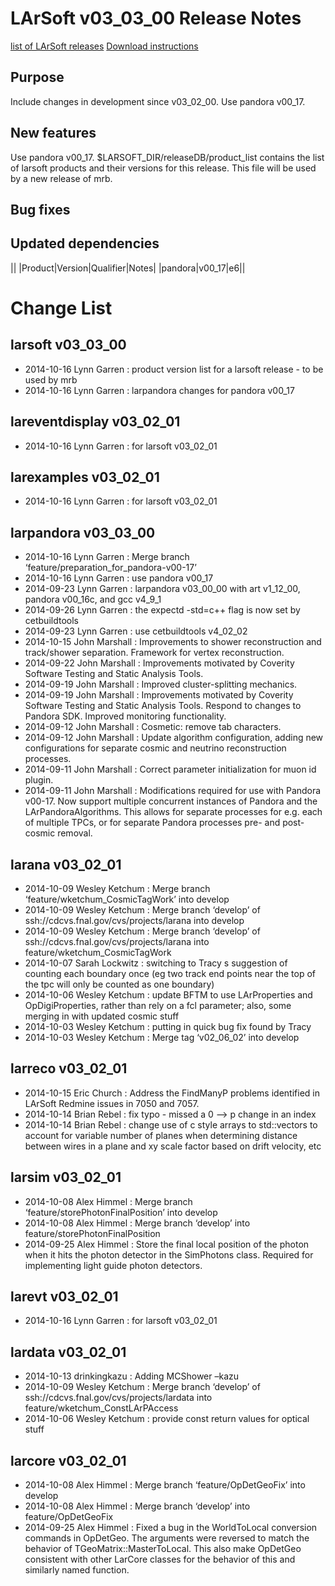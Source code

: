 LArSoft v03_03_00 Release Notes
======================================================================

[list of LArSoft releases](LArSoft_release_list)
[Download instructions](http://scisoft.fnal.gov/scisoft/projects/larsoft/v03_03_00/larsoft-v03_03_00.html)

Purpose
--------------------

Include changes in development since v03_02_00.
Use pandora v00_17.

New features
------------------------------

Use pandora v00_17.
\$LARSOFT_DIR/releaseDB/product_list contains the list of larsoft products and their versions for this release. This file will be used by a new release of mrb.

Bug fixes
------------------------

Updated dependencies
----------------------------------------------

||
|Product|Version|Qualifier|Notes|
|pandora|v00_17|e6||

Change List
============================

larsoft v03_03_00
------------------------------------------

-   2014-10-16 Lynn Garren : product version list for a larsoft release - to be used by mrb
-   2014-10-16 Lynn Garren : larpandora changes for pandora v00_17

lareventdisplay v03_02_01
----------------------------------------------------------

-   2014-10-16 Lynn Garren : for larsoft v03_02_01

larexamples v03_02_01
--------------------------------------------------

-   2014-10-16 Lynn Garren : for larsoft v03_02_01

larpandora v03_03_00
------------------------------------------------

-   2014-10-16 Lynn Garren : Merge branch ‘feature/preparation_for_pandora-v00-17’
-   2014-10-16 Lynn Garren : use pandora v00_17
-   2014-09-23 Lynn Garren : larpandora v03_00_00 with art v1_12_00, pandora v00_16c, and gcc v4_9_1
-   2014-09-26 Lynn Garren : the expectd -std=c++ flag is now set by cetbuildtools
-   2014-09-23 Lynn Garren : use cetbuildtools v4_02_02
-   2014-10-15 John Marshall : Improvements to shower reconstruction and track/shower separation. Framework for vertex reconstruction.
-   2014-09-22 John Marshall : Improvements motivated by Coverity Software Testing and Static Analysis Tools.
-   2014-09-19 John Marshall : Improved cluster-splitting mechanics.
-   2014-09-19 John Marshall : Improvements motivated by Coverity Software Testing and Static Analysis Tools. Respond to changes to Pandora SDK. Improved monitoring functionality.
-   2014-09-12 John Marshall : Cosmetic: remove tab characters.
-   2014-09-12 John Marshall : Update algorithm configuration, adding new configurations for separate cosmic and neutrino reconstruction processes.
-   2014-09-11 John Marshall : Correct parameter initialization for muon id plugin.
-   2014-09-11 John Marshall : Modifications required for use with Pandora v00-17. Now support multiple concurrent instances of Pandora and the LArPandoraAlgorithms. This allows for separate processes for e.g. each of multiple TPCs, or for separate Pandora processes pre- and post-cosmic removal.

larana v03_02_01
----------------------------------------

-   2014-10-09 Wesley Ketchum : Merge branch ‘feature/wketchum_CosmicTagWork’ into develop
-   2014-10-09 Wesley Ketchum : Merge branch ‘develop’ of ssh://cdcvs.fnal.gov/cvs/projects/larana into develop
-   2014-10-09 Wesley Ketchum : Merge branch ‘develop’ of ssh://cdcvs.fnal.gov/cvs/projects/larana into feature/wketchum_CosmicTagWork
-   2014-10-07 Sarah Lockwitz : switching to Tracy s suggestion of counting each boundary once (eg two track end points near the top of the tpc will only be counted as one boundary)
-   2014-10-06 Wesley Ketchum : update BFTM to use LArProperties and OpDigiProperties, rather than rely on a fcl parameter; also, some merging in with updated cosmic stuff
-   2014-10-03 Wesley Ketchum : putting in quick bug fix found by Tracy
-   2014-10-03 Wesley Ketchum : Merge tag ‘v02_06_02’ into develop

larreco v03_02_01
------------------------------------------

-   2014-10-15 Eric Church : Address the FindManyP problems identified in LArSoft Redmine issues in 7050 and 7057.
-   2014-10-14 Brian Rebel : fix typo - missed a 0 –\> p change in an index
-   2014-10-14 Brian Rebel : change use of c style arrays to std::vectors to account for variable number of planes when determining distance between wires in a plane and xy scale factor based on drift velocity, etc

larsim v03_02_01
----------------------------------------

-   2014-10-08 Alex Himmel : Merge branch ‘feature/storePhotonFinalPosition’ into develop
-   2014-10-08 Alex Himmel : Merge branch ‘develop’ into feature/storePhotonFinalPosition
-   2014-09-25 Alex Himmel : Store the final local position of the photon when it hits the photon detector in the SimPhotons class. Required for implementing light guide photon detectors.

larevt v03_02_01
----------------------------------------

-   2014-10-16 Lynn Garren : for larsoft v03_02_01

lardata v03_02_01
------------------------------------------

-   2014-10-13 drinkingkazu : Adding MCShower –kazu
-   2014-10-09 Wesley Ketchum : Merge branch ‘develop’ of ssh://cdcvs.fnal.gov/cvs/projects/lardata into feature/wketchum_ConstLArPAccess
-   2014-10-06 Wesley Ketchum : provide const return values for optical stuff

larcore v03_02_01
------------------------------------------

-   2014-10-08 Alex Himmel : Merge branch ‘feature/OpDetGeoFix’ into develop
-   2014-10-08 Alex Himmel : Merge branch ‘develop’ into feature/OpDetGeoFix
-   2014-09-25 Alex Himmel : Fixed a bug in the WorldToLocal conversion commands in OpDetGeo. The arguments were reversed to match the behavior of TGeoMatrix::MasterToLocal. This also make OpDetGeo consistent with other LarCore classes for the behavior of this and similarly named function.
